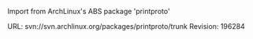 Import from ArchLinux's ABS package 'printproto'

URL: svn://svn.archlinux.org/packages/printproto/trunk
Revision: 196284
